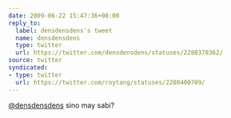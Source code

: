 ```yaml
---
date: 2009-06-22 15:47:36+00:00
reply_to:
  label: densdensdens's tweet
  name: densdensdens
  type: twitter
  url: https://twitter.com/densdensdens/statuses/2280378362/
source: twitter
syndicated:
- type: twitter
  url: https://twitter.com/roytang/statuses/2280400709/
---
```


[@densdensdens](https://twitter.com/densdensdens/) sino may sabi?